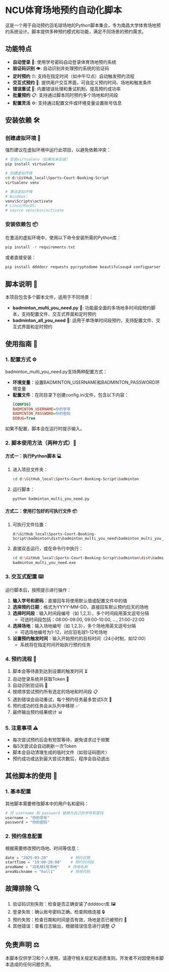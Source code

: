 # NCU体育场地预约自动化脚本

这是一个用于自动预约羽毛球场地的Python脚本集合，专为南昌大学体育场地预约系统设计。脚本提供多种预约模式和功能，满足不同场景的预约需求。

## 功能特点

- **自动登录** 🔑: 使用学号密码自动登录体育场地预约系统
- **验证码识别** 👁️: 自动识别并处理预约系统的验证码
- **定时预约** ⏰: 支持在指定时间（如中午12点）自动触发预约流程
- **交互式预约** 💬: 提供用户交互界面，可自定义预约时间、场地和触发条件
- **错误重试** 🔄: 内置错误处理和重试机制，提高预约成功率
- **批量预约** 📋: 支持通过脚本同时预约多个场地和时间段
- **配置灵活** ⚙️: 支持通过配置文件或环境变量设置账号信息

## 安装依赖 🛠️

### 创建虚拟环境 🐍

强烈建议在虚拟环境中运行此项目，以避免依赖冲突：

```bash
# 安装virtualenv（如果尚未安装）
pip install virtualenv

# 创建虚拟环境
cd d:\GitHub_local\Sports-Court-Booking-Script
virtualenv venv

# 激活虚拟环境
# Windows:
venv\Scripts\activate
# Linux/MacOS:
# source venv/bin/activate
```

### 安装依赖包 📦

在激活的虚拟环境中，使用以下命令安装所需的Python库：

```bash
pip install -r requirements.txt
```

或者直接安装：

```bash
pip install ddddocr requests pycryptodome beautifulsoup4 configparser -i https://pypi.tuna.tsinghua.edu.cn/simple
```

## 脚本说明 📃

本项目包含多个脚本文件，适用于不同场景：

- **badminton_multi_you_need.py** 🌟: 功能最全面的多场地多时间段预约脚本，支持配置文件、交互式界面和定时预约
- **badminton_all_you_need** 🔹: 适用于单场单时间段预约，支持配置文件、交互式界面和定时预约

## 使用指南 🚀

### 1. 配置方式 ⚙️

badminton_multi_you_need.py支持两种配置方式：

- **环境变量**：设置BADMINTON_USERNAME和BADMINTON_PASSWORD环境变量
- **配置文件**：在同目录下创建config.ini文件，包含以下内容：
  ```ini
  [CONFIG]
  BADMINTON_USERNAME=你的学号
  BADMINTON_PASSWORD=你的密码
  DEBUG=True
  ```

如果不配置，脚本会在运行时提示输入。

### 2. 脚本使用方法（两种方式）🔧

#### 方式一：执行Python脚本 💻

1. 进入项目文件夹：
   ```bash
   cd d:\GitHub_local\Sports-Court-Booking-Script\badminton
   ```

2. 运行脚本：
   ```bash
   python badminton_multi_you_need.py
   ```

#### 方式二：使用打包好的可执行文件 📦

1. 可执行文件位置：
   ```
   d:\GitHub_local\Sports-Court-Booking-Script\badminton\dist\badminton_multi_you_need\badminton_multi_you_need.exe
   ```

2. 直接双击运行，或在命令行中执行：
   ```bash
   cd d:\GitHub_local\Sports-Court-Booking-Script\badminton\dist\badminton_multi_you_need
   badminton_multi_you_need.exe
   ```

### 3. 交互式配置 ⌨️

运行脚本后，按照提示进行操作：

1. **输入学号和密码**：直接回车将使用默认值或配置文件中的值
2. **选择预约日期**：格式为YYYY-MM-DD，直接回车默认预约后天的场地
3. **选择时间段**：输入时间段编号（如 1,2,3），多个时间段用英文逗号分隔
   - 可选时间段包括：08:00-09:00, 09:00-10:00, ..., 21:00-22:00
4. **选择场地**：输入场地编号（如 1,2,3），多个场地用英文逗号分隔
   - 可选场地编号为1-12，对应羽毛球1-12号场地
5. **设置预约触发时间**：输入开始预约的目标时间（24小时制，如12:00）
   - 系统将在指定时间开始执行预约任务

### 4. 预约流程 🔄

1. 脚本会等待直到达到设置的触发时间 ⏳
2. 自动登录系统并获取Token 🔐
3. 自动识别验证码 🧩
4. 按顺序尝试预约所有选定的场地和时间段 📋
5. 遇到错误会自动重试，每个预约任务最多尝试5次 🔁
6. 预约成功的任务会从队列中移除 ✅
7. 最终输出预约结果统计 📊

### 5. 注意事项 ⚠️

- 每次尝试预约后会有短暂等待，避免请求过于频繁
- 每5次尝试会自动刷新一次Token
- 脚本会自动清理生成的临时文件（如验证码图片）
- 预约成功或达到最大尝试次数后，程序会自动退出

## 其他脚本的使用 📝

### 1. 基本配置

其他脚本需要修改脚本中的用户名和密码：

```python
# 将 username 和 password 替换为自己的学号和密码
username = "你的学号"
password = "你的密码"
```

### 2. 预约信息配置

根据需要修改预约场地、时间等信息：

```python
date = "2025-03-20"          # 预约日期
startTime = "19:00-20:00"    # 预约时间段
areaName = "羽毛球1号场地"    # 场地名称
areaNickname = "hall1"       # 场地代码
```

## 故障排除 🔍

1. 验证码识别失败：检查是否正确安装了ddddocr库 🖼️
2. 登录失败：确认账号密码正确，检查网络连接 🔒
3. 预约失败：检查日期和时间是否有效，场地是否已被预约 📅
4. 其他错误：查看日志输出，根据错误信息进行调整 📋

## 免责声明 ⚖️

本脚本仅供学习和个人使用，请遵守相关规定和道德准则。开发者不对因使用本脚本造成的任何问题负责。
